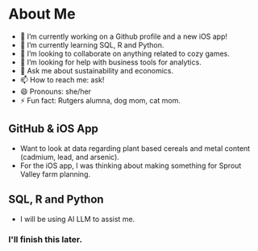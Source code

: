 # About Me


<!--**fcv10/fcv10** is a ✨ _special_ ✨ repository because its `README.md` (this file) appears on your GitHub profile.

Here are some ideas to get you started: -->

- 🔭 I’m currently working on a Github profile and a new iOS app!
- 🌱 I’m currently learning SQL, R and Python.
- 👯 I’m looking to collaborate on anything related to cozy games.
- 🤔 I’m looking for help with business tools for analytics.
- 💬 Ask me about sustainability and economics.
- 📫 How to reach me: ask!
- 😄 Pronouns: she/her
- ⚡ Fun fact: Rutgers alumna, dog mom, cat mom.

## GitHub & iOS App
- Want to look at data regarding plant based cereals and metal content (cadmium, lead, and arsenic).
- For the iOS app, I was thinking about making something for Sprout Valley farm planning. 
## SQL, R and Python
- I will be using AI LLM to assist me.

### I'll finish this later.
<!--This is HTML syntax that keeps lines hidden -->
